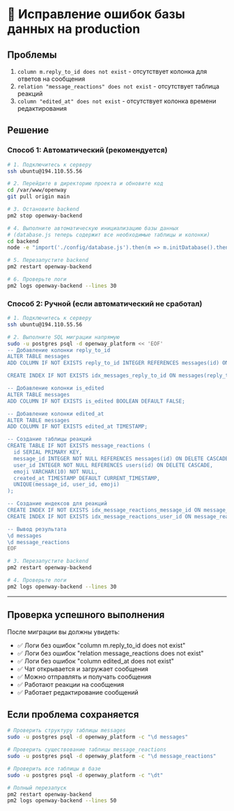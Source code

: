 # 🔧 Исправление ошибок базы данных на production

## Проблемы
1. `column m.reply_to_id does not exist` - отсутствует колонка для ответов на сообщения
2. `relation "message_reactions" does not exist` - отсутствует таблица реакций
3. `column "edited_at" does not exist` - отсутствует колонка времени редактирования

## Решение

### Способ 1: Автоматический (рекомендуется)

```bash
# 1. Подключитесь к серверу
ssh ubuntu@194.110.55.56

# 2. Перейдите в директорию проекта и обновите код
cd /var/www/openway
git pull origin main

# 3. Остановите backend
pm2 stop openway-backend

# 4. Выполните автоматическую инициализацию базы данных
# (database.js теперь содержит все необходимые таблицы и колонки)
cd backend
node -e "import('./config/database.js').then(m => m.initDatabase().then(() => process.exit(0)))"

# 5. Перезапустите backend
pm2 restart openway-backend

# 6. Проверьте логи
pm2 logs openway-backend --lines 30
```

### Способ 2: Ручной (если автоматический не сработал)

```bash
# 1. Подключитесь к серверу
ssh ubuntu@194.110.55.56

# 2. Выполните SQL миграции напрямую
sudo -u postgres psql -d openway_platform << 'EOF'
-- Добавление колонки reply_to_id
ALTER TABLE messages 
ADD COLUMN IF NOT EXISTS reply_to_id INTEGER REFERENCES messages(id) ON DELETE SET NULL;

CREATE INDEX IF NOT EXISTS idx_messages_reply_to_id ON messages(reply_to_id);

-- Добавление колонки is_edited
ALTER TABLE messages 
ADD COLUMN IF NOT EXISTS is_edited BOOLEAN DEFAULT FALSE;

-- Добавление колонки edited_at
ALTER TABLE messages 
ADD COLUMN IF NOT EXISTS edited_at TIMESTAMP;

-- Создание таблицы реакций
CREATE TABLE IF NOT EXISTS message_reactions (
  id SERIAL PRIMARY KEY,
  message_id INTEGER NOT NULL REFERENCES messages(id) ON DELETE CASCADE,
  user_id INTEGER NOT NULL REFERENCES users(id) ON DELETE CASCADE,
  emoji VARCHAR(10) NOT NULL,
  created_at TIMESTAMP DEFAULT CURRENT_TIMESTAMP,
  UNIQUE(message_id, user_id, emoji)
);

-- Создание индексов для реакций
CREATE INDEX IF NOT EXISTS idx_message_reactions_message_id ON message_reactions(message_id);
CREATE INDEX IF NOT EXISTS idx_message_reactions_user_id ON message_reactions(user_id);

-- Вывод результата
\d messages
\d message_reactions
EOF

# 3. Перезапустите backend
pm2 restart openway-backend

# 4. Проверьте логи
pm2 logs openway-backend --lines 30
```

---

## Проверка успешного выполнения

После миграции вы должны увидеть:
- ✅ Логи без ошибок "column m.reply_to_id does not exist"
- ✅ Логи без ошибок "relation message_reactions does not exist"
- ✅ Логи без ошибок "column edited_at does not exist"
- ✅ Чат открывается и загружает сообщения
- ✅ Можно отправлять и получать сообщения
- ✅ Работают реакции на сообщения
- ✅ Работает редактирование сообщений

## Если проблема сохраняется

```bash
# Проверить структуру таблицы messages
sudo -u postgres psql -d openway_platform -c "\d messages"

# Проверить существование таблицы message_reactions
sudo -u postgres psql -d openway_platform -c "\d message_reactions"

# Проверить все таблицы в базе
sudo -u postgres psql -d openway_platform -c "\dt"

# Полный перезапуск
pm2 restart openway-backend
pm2 logs openway-backend --lines 50
```
